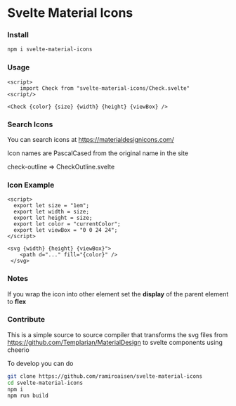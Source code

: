# Svelte Material Icons

### Install
```sh
npm i svelte-material-icons
```

### Usage
```svelte
<script>
	import Check from "svelte-material-icons/Check.svelte"
<script/>

<Check {color} {size} {width} {height} {viewBox} />
```

### Search Icons
You can search icons at https://materialdesignicons.com/

Icon names are PascalCased from the original name in the site

check-outline => CheckOutline.svelte


### Icon Example
```svelte
<script>
  export let size = "1em";
  export let width = size;
  export let height = size;
  export let color = "currentColor";
  export let viewBox = "0 0 24 24";
</script>

<svg {width} {height} {viewBox}">
	<path d="..." fill="{color}" />
 </svg>
```

### Notes
If you wrap the icon into other element set the **display** of the parent element to **flex**


### Contribute
This is a simple source to source compiler that transforms the svg files from https://github.com/Templarian/MaterialDesign to svelte components using cheerio

To develop you can do

```sh
git clone https://github.com/ramiroaisen/svelte-material-icons
cd svelte-material-icons
npm i
npm run build
```